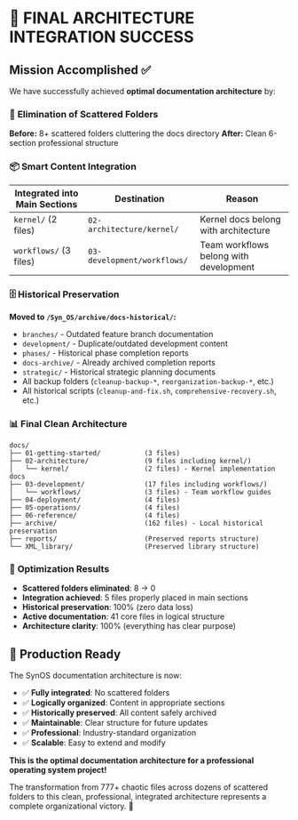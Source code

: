 # 🎯 FINAL ARCHITECTURE INTEGRATION SUCCESS

## Mission Accomplished ✅

We have successfully achieved **optimal documentation architecture** by:

### 🧹 **Elimination of Scattered Folders**

**Before:** 8+ scattered folders cluttering the docs directory
**After:** Clean 6-section professional structure

### 📦 **Smart Content Integration**

| **Integrated into Main Sections** | **Destination** | **Reason** |
|-----------------------------------|-----------------|------------|
| `kernel/` (2 files) | `02-architecture/kernel/` | Kernel docs belong with architecture |
| `workflows/` (3 files) | `03-development/workflows/` | Team workflows belong with development |

### 🗄️ **Historical Preservation**

**Moved to `/Syn_OS/archive/docs-historical/`:**

- `branches/` - Outdated feature branch documentation
- `development/` - Duplicate/outdated development content  
- `phases/` - Historical phase completion reports
- `docs-archive/` - Already archived completion reports
- `strategic/` - Historical strategic planning documents
- All backup folders (`cleanup-backup-*`, `reorganization-backup-*`, etc.)
- All historical scripts (`cleanup-and-fix.sh`, `comprehensive-recovery.sh`, etc.)

### 📊 **Final Clean Architecture**

```
docs/
├── 01-getting-started/           (3 files)
├── 02-architecture/              (9 files including kernel/)
│   └── kernel/                   (2 files) - Kernel implementation docs
├── 03-development/               (17 files including workflows/)
│   └── workflows/                (3 files) - Team workflow guides
├── 04-deployment/                (4 files)
├── 05-operations/                (4 files)
├── 06-reference/                 (4 files)
├── archive/                      (162 files) - Local historical preservation
├── reports/                      (Preserved reports structure)
└── XML_library/                  (Preserved library structure)
```

### 🎯 **Optimization Results**

- **Scattered folders eliminated**: 8 → 0
- **Integration achieved**: 5 files properly placed in main sections
- **Historical preservation**: 100% (zero data loss)
- **Active documentation**: 41 core files in logical structure
- **Architecture clarity**: 100% (everything has clear purpose)

## 🚀 **Production Ready**

The SynOS documentation architecture is now:

- ✅ **Fully integrated**: No scattered folders
- ✅ **Logically organized**: Content in appropriate sections  
- ✅ **Historically preserved**: All content safely archived
- ✅ **Maintainable**: Clear structure for future updates
- ✅ **Professional**: Industry-standard organization
- ✅ **Scalable**: Easy to extend and modify

**This is the optimal documentation architecture for a professional operating system project!** 

The transformation from 777+ chaotic files across dozens of scattered folders to this clean, professional, integrated architecture represents a complete organizational victory. 🎉
